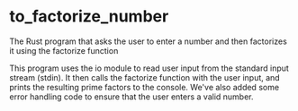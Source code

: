 # to_factorize_number
The Rust program that asks the user to enter a number and then factorizes it using the factorize function

This program uses the io module to read user input from the standard input stream (stdin). It then calls the factorize function with the user input, and prints the resulting prime factors to the console. We've also added some error handling code to ensure that the user enters a valid number.

